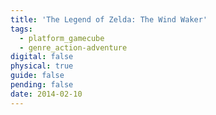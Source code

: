 ```yaml
---
title: 'The Legend of Zelda: The Wind Waker'
tags:
  - platform_gamecube
  - genre_action-adventure
digital: false
physical: true
guide: false
pending: false
date: 2014-02-10
---
```

